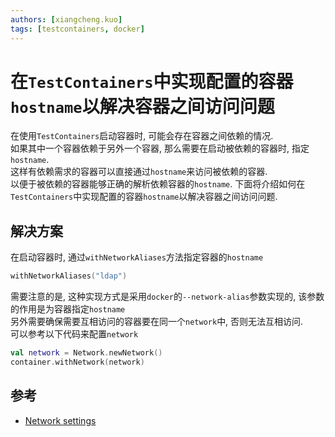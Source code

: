 ```yaml
---
authors: [xiangcheng.kuo]
tags: [testcontainers, docker]
---
```


# 在`TestContainers`中实现配置的容器`hostname`以解决容器之间访问问题

在使用`TestContainers`启动容器时, 可能会存在容器之间依赖的情况.<br/>
如果其中一个容器依赖于另外一个容器, 那么需要在启动被依赖的容器时, 指定`hostname`.<br/>
这样有依赖需求的容器可以直接通过`hostname`来访问被依赖的容器.<br/>
以便于被依赖的容器能够正确的解析依赖容器的`hostname`.
下面将介绍如何在`TestContainers`中实现配置的容器`hostname`以解决容器之间访问问题.

<!--truncate-->

## 解决方案

在启动容器时, 通过`withNetworkAliases`方法指定容器的`hostname`

```kotlin
withNetworkAliases("ldap")
```

需要注意的是, 这种实现方式是采用`docker`的`--network-alias`参数实现的, 该参数的作用是为容器指定`hostname`<br/>
另外需要确保需要互相访问的容器要在同一个`network`中, 否则无法互相访问.<br/>
可以参考以下代码来配置`network`

```kotlin
val network = Network.newNetwork()
container.withNetwork(network)
```

## 参考

- [Network settings](https://docs.docker.com/engine/reference/run/#network-settings)